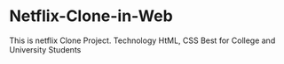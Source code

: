 # Netflix-Clone-in-Web
This is netflix Clone Project.
Technology HtML, CSS
Best for College and University Students
